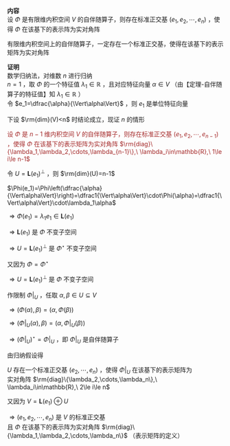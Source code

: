 **内容**    
设 $\Phi$ 是有限维内积空间 $V$ 的自伴随算子，则存在标准正交基 $(e_1,e_2,\cdots,e_n)$ ，使得 $\Phi$ 在该基下的表示阵为实对角阵    
    
有限维内积空间上的自伴随算子，一定存在一个标准正交基，使得在该基下的表示矩阵为实对角阵    
    
**证明**    
数学归纳法，对维数 $n$ 进行归纳    
 $n=1$ ，取 $\Phi$ 的一个特征值 $\lambda_1\in\mathbb{R}$ ，且对应特征向量 $\alpha\in V$ （由【定理-自伴随算子的特征值】知 $\lambda_1\in\mathbb{R}$ ）    
令 $e_1=\dfrac{\alpha}{\Vert\alpha\Vert}$ ，则 $e_1$ 是单位特征向量    
    
下设 $\rm{dim}(V)<n$  时结论成立，现证 $n$ 的情形    
    
<font color=brown>设 $\Phi$ 是 $n-1$ 维内积空间 $V$ 的自伴随算子，则存在标准正交基 $(e_1,e_2,\cdots,e_{n-1})$ ，使得 $\Phi$ 在该基下的表示矩阵为实对角阵 $\rm{diag}\{\lambda_1,\lambda_2,\cdots,\lambda_{n-1}\},\ \lambda_i\in\mathbb{R},\ 1\le i\le n-1$ </font>    
    
令 $U=\mathbf{L}(e_1)^{\perp}$ ，则 $\rm{dim}(U)=n-1$     
    
 $\Phi(e_1)=\Phi\left(\dfrac{\alpha}{\Vert\alpha\Vert}\right)=\dfrac1{\Vert\alpha\Vert}\cdot\Phi(\alpha)=\dfrac1{\Vert\alpha\Vert}\cdot\lambda_1\alpha$     
    
 $\Rightarrow\Phi(e_1)=\lambda_1 e_1\in\mathbf{L}(e_1)$     
    
 $\Rightarrow\mathbf{L}(e_1)$ 是 $\Phi$ 不变子空间    
    
 $\Rightarrow U=\mathbf{L}(e_1)^{\perp}$ 是 $\Phi^\star$ 不变子空间    
    
又因为 $\Phi=\Phi^\star$     
    
 $\Rightarrow U=\mathbf{L}(e_1)^{\perp}$ 是 $\Phi$ 不变子空间    
    
作限制 $\Phi\left|\right._U$ ，任取 $\alpha,\beta\in U\subseteq V$     
    
 $\Rightarrow(\Phi(\alpha),\beta)=(\alpha,\Phi(\beta))$     
    
 $\Rightarrow(\Phi\left|\right._U(\alpha),\beta)=(\alpha,\Phi\left|\right._U(\beta))$     
    
 $\Rightarrow(\Phi\left|\right._U)^\star=\Phi\left|\right._U$ ，即 $\Phi\left|\right._U$ 是自伴随算子    
    
由归纳假设得    
    
 $U$ 存在一个标准正交基 $(e_2,\cdots,e_n)$ ，使得 $\Phi\left|\right._U$ 在该基下的表示矩阵为    
实对角阵 $\rm{diag}\{\lambda_2,\cdots,\lambda_n\},\ \lambda_i\in\mathbb{R},\ 2\le i\le n$     
    
又因为 $V=\mathbf{L}(e_1)\oplus U$     
    
 $\Rightarrow(e_1,e_2,\cdots,e_n)$ 是 $V$ 的标准正交基    
且 $\Phi$ 在该基下的表示阵为实对角阵 $\rm{diag}\{\lambda_1,\lambda_2,\cdots,\lambda_n\}$ （表示矩阵的定义）    
